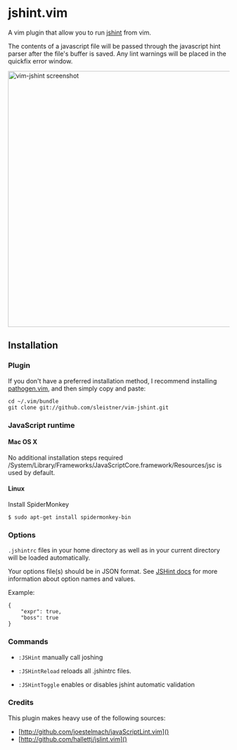 # jshint.vim

A vim plugin that allow you to run [jshint](http://jshint.org/) from vim.

The contents of a javascript file will be passed through the javascript hint parser after the file's buffer is saved.
Any lint warnings will be placed in the quickfix error window.

<img src="http://sleistner.github.com/vim-jshint/images/screenshot.png"
  alt="vim-jshint screenshot" width="829" height="581" />

## Installation

### Plugin

If you don't have a preferred installation method, I recommend
installing [pathogen.vim](https://github.com/tpope/vim-pathogen), and
then simply copy and paste:

    cd ~/.vim/bundle
    git clone git://github.com/sleistner/vim-jshint.git

### JavaScript runtime

#### Mac OS X

No additional installation steps required /System/Library/Frameworks/JavaScriptCore.framework/Resources/jsc 
is used by default.

#### Linux

Install SpiderMonkey

    $ sudo apt-get install spidermonkey-bin

### Options

`.jshintrc` files in your home directory as well as in your current directory will be loaded automatically.

Your options file(s) should be in JSON format.
See [JSHint docs](http://www.jshint.com/options/) for more information about option names and values.

Example:

    {
        "expr": true, 
        "boss": true
    }

### Commands

- `:JSHint` manually call joshing

- `:JSHintReload` reloads all .jshintrc files.

- `:JSHintToggle` enables or disables jshint automatic validation

### Credits

This plugin makes heavy use of the following sources:

- [http://github.com/joestelmach/javaScriptLint.vim]()
- [http://github.com/hallettj/jslint.vim]()
